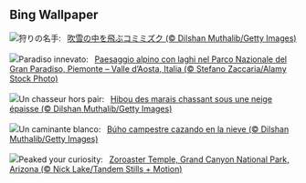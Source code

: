 ## Bing Wallpaper
![](https://www.bing.com/th?id=OHR.FlyingOwl_JA-JP5099744024_UHD.jpg&w=1000)狩りの名手:&nbsp;&ensp;[吹雪の中を飛ぶコミミズク (© Dilshan Muthalib/Getty Images)](https://www.bing.com/th?id=OHR.FlyingOwl_JA-JP5099744024_UHD.jpg)
<br><br/>
![](https://www.bing.com/th?id=OHR.Piedmont_IT-IT1689633679_UHD.jpg&w=1000)Paradiso innevato:&nbsp;&ensp;[Paesaggio alpino con laghi nel Parco Nazionale del Gran Paradiso, Piemonte – Valle d’Aosta, Italia (© Stefano Zaccaria/Alamy Stock Photo)](https://www.bing.com/th?id=OHR.Piedmont_IT-IT1689633679_UHD.jpg)
<br><br/>
![](https://www.bing.com/th?id=OHR.FlyingOwl_FR-FR1750905079_UHD.jpg&w=1000)Un chasseur hors pair:&nbsp;&ensp;[Hibou des marais chassant sous une neige épaisse (© Dilshan Muthalib/Getty Images)](https://www.bing.com/th?id=OHR.FlyingOwl_FR-FR1750905079_UHD.jpg)
<br><br/>
![](https://www.bing.com/th?id=OHR.FlyingOwl_ES-ES3769864994_UHD.jpg&w=1000)Un caminante blanco:&nbsp;&ensp;[Búho campestre cazando en la nieve (© Dilshan Muthalib/Getty Images)](https://www.bing.com/th?id=OHR.FlyingOwl_ES-ES3769864994_UHD.jpg)
<br><br/>
![](https://www.bing.com/th?id=OHR.CanyonSnow_EN-GB0286033660_UHD.jpg&w=1000)Peaked your curiosity:&nbsp;&ensp;[Zoroaster Temple, Grand Canyon National Park, Arizona (© Nick Lake/Tandem Stills + Motion)](https://www.bing.com/th?id=OHR.CanyonSnow_EN-GB0286033660_UHD.jpg)
<br><br/>
